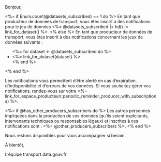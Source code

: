 Bonjour,

<%= if Enum.count(@datasets_subscribed) == 1 do %>
En tant que producteur de données de transport, vous êtes inscrit à des notifications pour le jeu de données <%= @datasets_subscribed |> hd() |> link_for_dataset() %>.
<% else %>
En tant que producteur de données de transport, vous êtes inscrit à des notifications concernant les jeux de données suivants :
<ul>
  <%= for dataset <- @datasets_subscribed do %>
  <li><%= link_for_dataset(dataset) %></li>
  <% end %>
</ul>
<% end %>

Les notifications vous permettent d’être alerté en cas d’expiration, d’indisponibilité et d’erreurs de vos données. Si vous souhaitez gérer vos notifications, rendez-vous sur votre <%= link_for_espace_producteur(:periodic_reminder_producer_with_subscriptions) %>.

<%= if @has_other_producers_subscribers do %>
Les autres personnes impliquées dans la production de vos données (qu’ils soient exploitants, intervenants techniques ou responsables légaux) et inscrites à ces notifications sont : <%= @other_producers_subscribers %>.
<% end %>

Nous restons disponibles pour vous accompagner si besoin.

À bientôt,

L’équipe transport.data.gouv.fr
